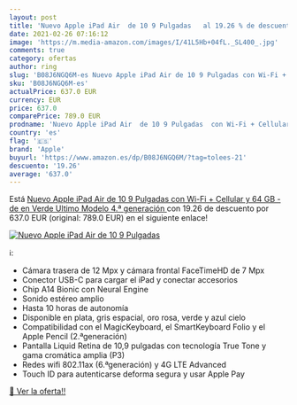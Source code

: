 ```yaml
---
layout: post
title: 'Nuevo Apple iPad Air  de 10 9 Pulgadas   al 19.26 % de descuento'
date: 2021-02-26 07:16:12
image: 'https://m.media-amazon.com/images/I/41L5Hb+04fL._SL400_.jpg'
comments: true
category: ofertas
author: ring
slug: 'B08J6NGQ6M-es Nuevo Apple iPad Air de 10 9 Pulgadas con Wi-Fi + Cellular...'
sku: 'B08J6NGQ6M-es'
actualPrice: 637.0 EUR
currency: EUR
price: 637.0
comparePrice: 789.0 EUR
prodname: 'Nuevo Apple iPad Air  de 10 9 Pulgadas  con Wi-Fi + Cellular y 64 GB  - de en Verde  Ultimo Modelo  4.ª generación '
country: 'es'
flag: '🇪🇸'
brand: 'Apple'
buyurl: 'https://www.amazon.es/dp/B08J6NGQ6M/?tag=tolees-21'
descuento: '19.26'
average: '637.0'
---
```


Está [Nuevo Apple iPad Air  de 10 9 Pulgadas  con Wi-Fi + Cellular y 64 GB  - de en Verde  Ultimo Modelo  4.ª generación ](https://www.amazon.es/dp/B08J6NGQ6M/?tag=tolees-21) con 19.26 de descuento por 637.0 EUR (original: 789.0 EUR) en el siguiente enlace!

[![Nuevo Apple iPad Air  de 10 9 Pulgadas  ](https://m.media-amazon.com/images/I/41L5Hb+04fL._SL400_.jpg)](https://www.amazon.es/dp/B08J6NGQ6M/?tag=tolees-21)

ℹ️:

- Cámara trasera de 12 Mpx y cámara frontal FaceTimeHD de 7 Mpx
- Conector USB-C para cargar el iPad y conectar accesorios
- Chip A14 Bionic con Neural Engine
- Sonido estéreo amplio
- Hasta 10 horas de autonomía
- Disponible en plata, gris espacial, oro rosa, verde y azul cielo
- Compatibilidad con el MagicKeyboard, el SmartKeyboard Folio y el Apple Pencil (2.ªgeneración)
- Pantalla Liquid Retina de 10,9 pulgadas con tecnología True Tone y gama cromática amplia (P3)
- Redes wifi 802.11ax (6.ªgeneración) y 4G LTE Advanced
- Touch ID para autenticarse deforma segura y usar Apple Pay

[🛒 Ver la oferta!!](https://www.amazon.es/dp/B08J6NGQ6M/?tag=tolees-21)
